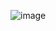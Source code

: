 ![image](https://github.com/shravni21/SpamSleuth/assets/91143764/739e0a03-0514-482f-801e-7ebe5c53229e)


